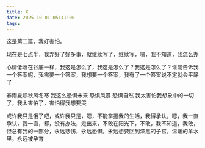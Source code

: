 ```yaml
---
title: X
date: 2025-10-01 05:41:00
tags:
---
```


这是第二篇，我好害怕。

现在是七点半，我弄好了好多事，就继续写了，继续写，嗯，我不知道，我怎么办

心情低落在谷底一样，我这是怎么了，我这是怎么了？我这是怎么了？谁能告诉我一个答案呢，我需要一个答案，我想要一个答案，我有了一个答案说不定就会平静了

春雨夏烦秋风冬寒 我这么恐惧未来 恐惧风暴 恐惧自然 我太害怕我想象中的一切了，我太害怕了，害怕得我想要哭

或许我只是饿了吧，或许我只是，嗯，不能掌握我的生活，我得承认，嗯，我一直承认，我一直，都，没有办法，走出来，不敢在阳光下，不敢，我不知道，我敢，但总有我的一部分，永远悲伤，永远恐惧，永远想要回到漆黑的子宫，温暖的羊水里，永远被孕育
